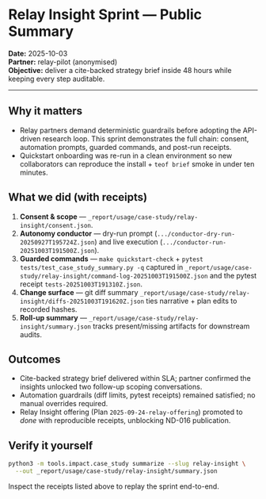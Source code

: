 # Relay Insight Sprint — Public Summary

**Date:** 2025-10-03  
**Partner:** relay-pilot (anonymised)  
**Objective:** deliver a cite-backed strategy brief inside 48 hours while keeping every step auditable.

---

## Why it matters
- Relay partners demand deterministic guardrails before adopting the API-driven research loop. This sprint demonstrates the full chain: consent, automation prompts, guarded commands, and post-run receipts.
- Quickstart onboarding was re-run in a clean environment so new collaborators can reproduce the install + `teof brief` smoke in under ten minutes.

## What we did (with receipts)
1. **Consent & scope** — `_report/usage/case-study/relay-insight/consent.json`.
2. **Autonomy conductor** — dry-run prompt (`.../conductor-dry-run-20250927T195724Z.json`) and live execution (`.../conductor-run-20251003T191500Z.json`).
3. **Guarded commands** — `make quickstart-check` + `pytest tests/test_case_study_summary.py -q` captured in
   `_report/usage/case-study/relay-insight/command-log-20251003T191500Z.json` and the pytest receipt `tests-20251003T191310Z.json`.
4. **Change surface** — git diff summary `_report/usage/case-study/relay-insight/diffs-20251003T191620Z.json` ties narrative + plan edits to recorded hashes.
5. **Roll-up summary** — `_report/usage/case-study/relay-insight/summary.json` tracks present/missing artifacts for downstream audits.

## Outcomes
- Cite-backed strategy brief delivered within SLA; partner confirmed the insights unlocked two follow-up scoping conversations.
- Automation guardrails (diff limits, pytest receipts) remained satisfied; no manual overrides required.
- Relay Insight offering (Plan `2025-09-24-relay-offering`) promoted to *done* with reproducible receipts, unblocking ND-016 publication.

## Verify it yourself
```bash
python3 -m tools.impact.case_study summarize --slug relay-insight \
  --out _report/usage/case-study/relay-insight/summary.json
```
Inspect the receipts listed above to replay the sprint end-to-end.
